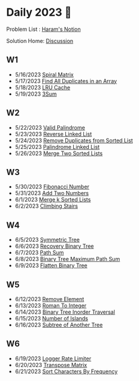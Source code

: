 # Daily 2023 🍅

Problem List : [Haram's Notion](https://www.notion.so/84ab2580ab8148058cea4fde1b5501b8?v=00d0a8d9a548459a8348e604a5f28f95)

Solution Home: [Discussion](https://github.com/changbal/sg-leetcode/discussions/categories/daily-grind)

## W1
- 5/16/2023 [Spiral Matrix](https://github.com/changbal/sg-leetcode/discussions/7)
- 5/17/2023 [Find All Duplicates in an Array](https://github.com/changbal/sg-leetcode/discussions/8)
- 5/18/2023 [LRU Cache](https://github.com/changbal/sg-leetcode/discussions/9)
- 5/19/2023 [3Sum](https://github.com/changbal/sg-leetcode/discussions/10)

## W2
- 5/22/2023 [Valid Palindrome](https://github.com/changbal/sg-leetcode/discussions/11)
- 5/23/2023 [Reverse Linked List](https://github.com/changbal/sg-leetcode/discussions/12)
- 5/24/2023 [Remove Duplicates from Sorted List](https://github.com/changbal/sg-leetcode/discussions/17)
- 5/25/2023 [Palindrome Linked List](https://github.com/changbal/sg-leetcode/discussions/18)
- 5/26/2023 [Merge Two Sorted Lists](https://github.com/changbal/sg-leetcode/discussions/21)

## W3
- 5/30/2023 [Fibonacci Number](https://github.com/changbal/sg-leetcode/discussions/23)
- 5/31/2023 [Add Two Numbers](https://github.com/changbal/sg-leetcode/discussions/24)
- 6/1/2023  [Merge k Sorted Lists](https://github.com/changbal/sg-leetcode/discussions/25)
- 6/2/2023  [Climbing Stairs](https://github.com/changbal/sg-leetcode/discussions/26)

## W4
- 6/5/2023  [Symmetric Tree](https://github.com/changbal/sg-leetcode/discussions/31)
- 6/6/2023  [Recovery Binary Tree](https://github.com/changbal/sg-leetcode/discussions/35)
- 6/7/2023  [Path Sum](https://github.com/changbal/sg-leetcode/discussions/36)
- 6/8/2023  [Binary Tree Maximum Path Sum](https://github.com/changbal/sg-leetcode/discussions/37)
- 6/9/2023  [Flatten Binary Tree](https://github.com/changbal/sg-leetcode/discussions/39)

## W5
- 6/12/2023 [Remove Element](https://github.com/changbal/sg-leetcode/discussions/43)
- 6/13/2023 [Roman To Integer](https://github.com/changbal/sg-leetcode/discussions/44)
- 6/14/2023 [Binary Tree Inorder Traversal](https://github.com/changbal/sg-leetcode/discussions/45)
- 6/15/2023 [Number of Islands](https://github.com/changbal/sg-leetcode/discussions/46)
- 6/16/2023 [Subtree of Another Tree](https://github.com/changbal/sg-leetcode/discussions/50)

## W6
- 6/19/2023 [Logger Rate Limiter](https://github.com/changbal/sg-leetcode/discussions/51)
- 6/20/2023 [Transpose Matrix](https://github.com/changbal/sg-leetcode/discussions/52)
- 6/21/2023 [Sort Characters By Frequency](https://github.com/changbal/sg-leetcode/discussions/55)
